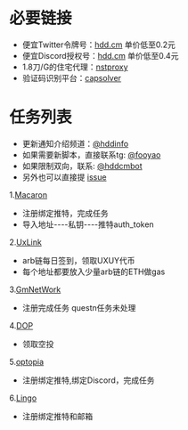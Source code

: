 # 必要链接
- 便宜Twitter令牌号：[hdd.cm](https://hdd.cm/)  单价低至0.2元
- 便宜Discord授权号：[hdd.cm](https://hdd.cm/)  单价低至0.4元
- 1.8刀/G的住宅代理：[nstproxy](https://app.nstproxy.com/register?i=7JunWz)
- 验证码识别平台：[capsolver](https://dashboard.capsolver.com/passport/register?inviteCode=-6bvop_IGgaT)

# 任务列表
- 更新通知介绍频道：[@hddinfo](https://t.me/hddinfo)
- 如果需要新脚本，直接联系tg: [@fooyao](https://t.me/fooyao)
- 如果限制双向，联系: [@hddcmbot](https://t.me/hddcmbot)
- 另外也可以直接提 [issue](https://github.com/Fooyao/web3Task/issues/new)

1.[Macaron](https://www.macaron.xyz/#/airdrop)
- 注册绑定推特，完成任务
- 导入地址----私钥----推特auth_token

2.[UxLink](https://binance.uxlink.io/)
- arb链每日签到，领取UXUY代币
- 每个地址都要放入少量arb链的ETH做gas

3.[GmNetWork](https://launchpad.gmnetwork.ai/mission?invite_code=LK0U)
- 注册完成任务 questn任务未处理

4.[DOP](https://claim.dop.org/)
- 领取空投

5.[optopia](https://www.optopia.ai/voyage?inviter=fooyao158)
- 注册绑定推特,绑定Discord，完成任务

6.[Lingo](https://lingoislands.com/?invite=P66HL)
- 注册绑定推特和邮箱